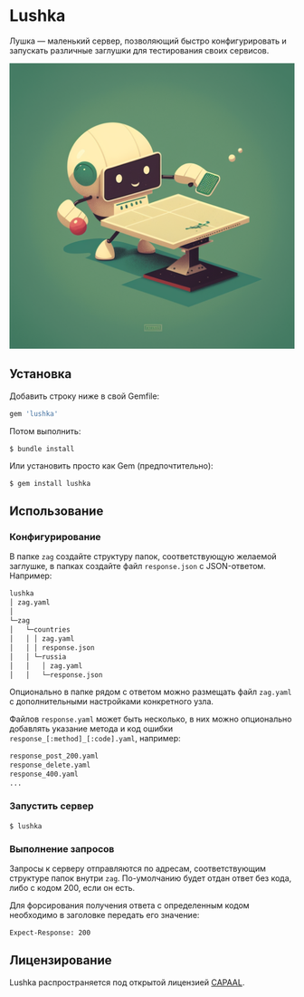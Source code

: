 # Lushka
Лушка — маленький сервер, позволяющий быстро конфигурировать и запускать различные заглушки для тестирования своих сервисов.

![](assets/images/lushka.png)

## Установка

Добавить строку ниже в свой Gemfile:

```ruby
gem 'lushka'
```

Потом выполнить:

    $ bundle install

Или установить просто как Gem (предпочтительно):

    $ gem install lushka

## Использование

### Конфигурирование
В папке `zag` создайте структуру папок, соответствующую желаемой заглушке, в папках создайте файл `response.json` c JSON-ответом. Например:
```
lushka
│ zag.yaml
│      
└─zag
│   └─countries
│   │ │ zag.yaml
│   │ │ response.json
│   │ └─russia
│   │   │ zag.yaml
│   │   └─response.json
```
Опционально в папке рядом с ответом можно размещать файл `zag.yaml` с дополнительными настройками конкретного узла. 

Файлов `response.yaml` может быть несколько, в них можно опционально добавлять указание метода и код ошибки `response_[:method]_[:code].yaml`, например:

```
response_post_200.yaml
response_delete.yaml
response_400.yaml
...
```

### Запустить сервер
    $ lushka

### Выполнение запросов
Запросы к серверу отправляются по адресам, соответствующим структуре папок внутри `zag`. По-умолчанию будет отдан ответ без кода, либо с кодом 200, если он есть. 

Для форсирования получения ответа с определенным кодом необходимо в заголовке передать его значение:

```
Expect-Response: 200
```

## Лицензирование

Lushka распространяется под открытой лицензией [CAPAAL](LICENSE.txt).
